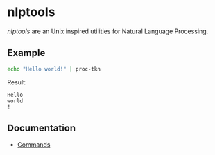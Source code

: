 # nlptools
*nlptools* are an Unix inspired utilities for Natural Language Processing.

## Example

```bash
echo "Hello world!" | proc-tkn
```

Result:

```
Hello
world
!
```

## Documentation

* [Commands](doc/commands.md)
